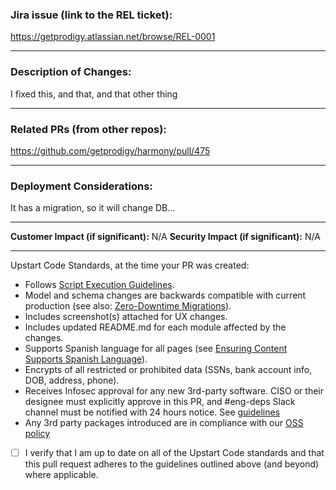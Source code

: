 ### Jira issue (link to the REL ticket):
https://getprodigy.atlassian.net/browse/REL-0001
***
### Description of Changes:
I fixed this, and that, and that other thing
***
### Related PRs (from other repos):
https://github.com/getprodigy/harmony/pull/475
***
### Deployment Considerations:
It has a migration, so it will change DB...
***
**Customer Impact (if significant):** N/A
**Security Impact (if significant):** N/A
***
Upstart Code Standards, at the time your PR was created:
* Follows [Script Execution Guidelines](https://upstartnetwork.atlassian.net/wiki/spaces/CS/pages/1106543705/Guidelines+for+writing+script+execution+UI+compatible+scripts).
* Model and schema changes are backwards compatible with current production (see also: [Zero-Downtime Migrations](https://upstartnetwork.atlassian.net/wiki/x/k4ClBQ)).
* Includes screenshot(s) attached for UX changes.
* Includes updated README.md for each module affected by the changes.
* Supports Spanish language for all pages (see [Ensuring Content Supports Spanish Language](https://upstartnetwork.atlassian.net/l/c/yoAmstY7)).
* Encrypts of all restricted or prohibited data (SSNs, bank account info, DOB, address, phone).
* Receives Infosec approval for any new 3rd-party software. CISO or their designee must explicitly approve in this PR, and #eng-deps Slack channel must be notified with 24 hours notice. See [guidelines](https://upstartnetwork.atlassian.net/wiki/spaces/IS/pages/107577425/Using+Third+Party+Packages)
* Any 3rd party packages introduced are in compliance with our [OSS policy](https://docs.google.com/document/d/1_7Jzj6c4n85in6ow-ibUtnrJBh1upVg-jwzpJuvrmWk/edit)
- [ ] I verify that I am up to date on all of the Upstart Code standards and that this pull request adheres to the guidelines outlined above (and beyond) where applicable.